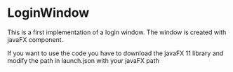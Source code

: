 # LoginWindow
This is a first implementation of a login window.
The window is created with javaFX component.

If you want to use the code you have to download the javaFX 11 library and modify the path in launch.json with your javaFX path

